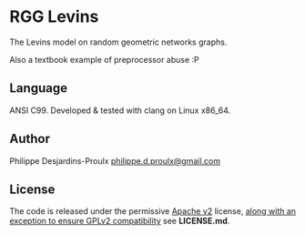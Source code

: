RGG Levins
==========
The Levins model on random geometric networks graphs.

Also a textbook example of preprocessor abuse :P

Language
--------
ANSI C99. Developed & tested with clang on Linux x86_64.

Author
------
Philippe Desjardins-Proulx <philippe.d.proulx@gmail.com>

License
-------
The code is released under the permissive [Apache v2](http://www.apache.org/licenses/LICENSE-2.0)
license, [along with an exception to ensure GPLv2 compatibility](https://lwn.net/Articles/701155/)
see **LICENSE.md**.
